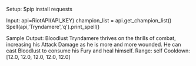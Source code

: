 Setup:
$pip install requests


Input:
api=RiotAPI(API_KEY)
champion_list = api.get_champion_list()
Spell(api,'Tryndamere','q').print_spell()

Sample Output:
Bloodlust
Tryndamere thrives on the thrills of combat, increasing his Attack Damage as he is more and more wounded. He can cast Bloodlust to consume his Fury and heal himself.
Range: self
Cooldown: [12.0, 12.0, 12.0, 12.0, 12.0]